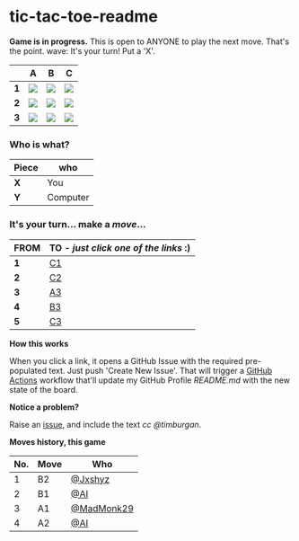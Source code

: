 # tic-tac-toe-readme

**Game is in progress.** This is open to ANYONE to play the next move. That's the point. wave: It's your turn! Put a 'X'.



||A|B|C|
|-|:-:|:-:|:-:|
|**1**|![](./images/green/1.png)|![](./images/green/0.png)|![](./images/green/blank.png)|
|**2**|![](./images/green/0.png)|![](./images/green/1.png)|![](./images/green/blank.png)|
|**3**|![](./images/green/blank.png)|![](./images/green/blank.png)|![](./images/green/blank.png)|


### **Who is what?**
|Piece|who|
|-|-|
|**X**|You|
|**Y**|Computer|


### **It's your turn... make a _move_...**

|FROM|TO - _just click one of the links_ :)|
|-|-|
|**1**|<a target="_blank" rel="noopener" href="https://github.com/tanishq-singh-2301/tic-tac-toe-readme/issues/new?title=_ttt_move_c1_:.'.:''''_&labels=make+move&body=Just+push+'Submit+new+issue'.+You+don't+need+to+do+anything+else.">C1</a>|
|**2**|<a target="_blank" rel="noopener" href="https://github.com/tanishq-singh-2301/tic-tac-toe-readme/issues/new?title=_ttt_move_c2_:.'.:''''_&labels=make+move&body=Just+push+'Submit+new+issue'.+You+don't+need+to+do+anything+else.">C2</a>|
|**3**|<a target="_blank" rel="noopener" href="https://github.com/tanishq-singh-2301/tic-tac-toe-readme/issues/new?title=_ttt_move_a3_:.'.:''''_&labels=make+move&body=Just+push+'Submit+new+issue'.+You+don't+need+to+do+anything+else.">A3</a>|
|**4**|<a target="_blank" rel="noopener" href="https://github.com/tanishq-singh-2301/tic-tac-toe-readme/issues/new?title=_ttt_move_b3_:.'.:''''_&labels=make+move&body=Just+push+'Submit+new+issue'.+You+don't+need+to+do+anything+else.">B3</a>|
|**5**|<a target="_blank" rel="noopener" href="https://github.com/tanishq-singh-2301/tic-tac-toe-readme/issues/new?title=_ttt_move_c3_:.'.:''''_&labels=make+move&body=Just+push+'Submit+new+issue'.+You+don't+need+to+do+anything+else.">C3</a>|


**How this works**

When you click a link, it opens a GitHub Issue with the required pre-populated text. Just push 'Create New Issue'. That will trigger a [GitHub Actions](https://github.blog/2020-07-03-github-action-hero-casey-lee/) workflow that'll update my GitHub Profile _README.md_ with the new state of the board.


**Notice a problem?**

Raise an [issue](https://github.com/timburgan/timburgan/issues), and include the text _cc @timburgan_.


**Moves history, this game**

|No.|Move|Who|
|-|-|-|
|1|B2|[@Jxshyz](https://github.com/Jxshyz)|
|2|B1|[@AI](https://github.com/tanishq-singh-2301/tic-tac-toe-readme)|
|3|A1|[@MadMonk29](https://github.com/MadMonk29)|
|4|A2|[@AI](https://github.com/tanishq-singh-2301/tic-tac-toe-readme)|
